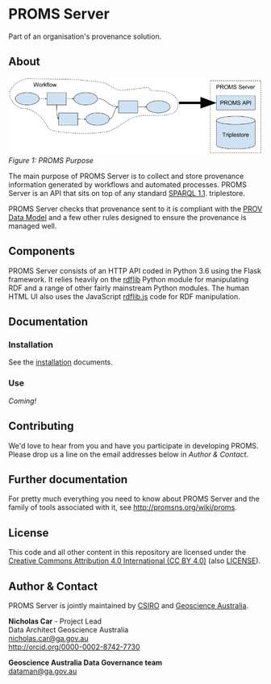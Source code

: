 # PROMS Server
Part of an organisation's provenance solution.


## About
![PROMS Purpose](docs/PromsPurpose.png)  
*Figure 1: PROMS Purpose*  

The main purpose of PROMS Server is to collect and store provenance information generated by workflows and automated processes. PROMS Server is an API that sits on top of any standard [SPARQL 1.1](https://www.w3.org/TR/sparql11-query/). triplestore.

PROMS Server checks that provenance sent to it is compliant with the [PROV Data Model](https://www.w3.org/TR/prov-dm/) and a few other rules designed to ensure the provenance is managed well.


## Components
PROMS Server consists of an HTTP API coded in Python 3.6 using the Flask framework. It relies heavily on the [rdflib](https://pypi.python.org/pypi/rdflib) Python module for manipulating RDF and a range of other fairly mainstream Python modules. The human HTML UI also uses the JavaScript [rdflib.js](https://www.npmjs.com/package/rdflib) code for RDF manipulation.


## Documentation
### Installation
See the [installation](installation/README.md) documents.

### Use
*Coming!*


## Contributing
We'd love to hear from you and have you participate in developing PROMS. Please drop us a line on the email addresses below in *Author & Contact*.


## Further documentation
For pretty much everything you need to know about PROMS Server and the family of tools associated with it, see <http://promsns.org/wiki/proms>.


## License
This code and all other content in this repository are licensed under the [Creative Commons Attribution 4.0 International (CC BY 4.0)](https://creativecommons.org/licenses/by/4.0/) (also [LICENSE](LICENSE)).


## Author & Contact
PROMS Server is jointly maintained by [CSIRO](http://www.csiro.au) and [Geoscience Australia](http://www.ga.gov.au).  

**Nicholas Car**  - Project Lead  
Data Architect 
Geoscience Australia  
<nicholas.car@ga.gov.au>  
<http://orcid.org/0000-0002-8742-7730>  

**Geoscience Australia Data Governance team**  
<dataman@ga.gov.au>

